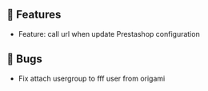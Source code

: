 ## 🚀 Features

- Feature: call url when update Prestashop configuration


## 🐛 Bugs

- Fix attach usergroup to fff user from origami
